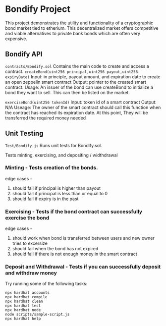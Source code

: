 # Bondify Project

This project demonstrates the utility and functionality of a cryptographic bond market tied to etherium. This decentralized market offers competitive and viable alternatives to private bank bonds which are often very expensive. 

## Bondify API
```contracts/Bondify.sol``` Contains the main code to create and access a contract. 
```createBond(uint256 principal,uint256 payout,uint256 expiryDate)```
Input: in principle, payout amount, and expiration date to create an open zeppelin smart contract 
Output: pointer to the created smart contract.
Usage: An issuer of the bond can use createBond to initialize a bond they want to sell. This can then be listed on the market.

```exerciseBond(uint256 tokenId)```
	Input: token id of a smart contract
	Output: N/A
Useage: The owner of the smart contract should call this function when the contract has reached its expiration date. At this point, They will be transferred the required money needed

## Unit Testing

```Test/Bondify.js```
Runs unit tests for Bondify.sol.

Tests minting, exercising, and depositing / widthdrawal

### Minting - Tests creation of the bonds. 

edge cases - 
  1. should fail if principal is higher than payout
  2. should fail if principal is less than or equal to 0
  3. should fail if expiry is in the past


### Exercising - Tests if the bond contract can successfully exercise the bond 

edge cases -
  1. should work when bond is transferred between users and new owner tries to  excersize
  2. should fail when the bond has not expired
  3. should fail if there is not enough money in the smart contract

### Deposit and Withdrawal - Tests if you can successfully deposit and withdraw money


Try running some of the following tasks:

```shell
npx hardhat accounts
npx hardhat compile
npx hardhat clean
npx hardhat test
npx hardhat node
node scripts/sample-script.js
npx hardhat help
```
